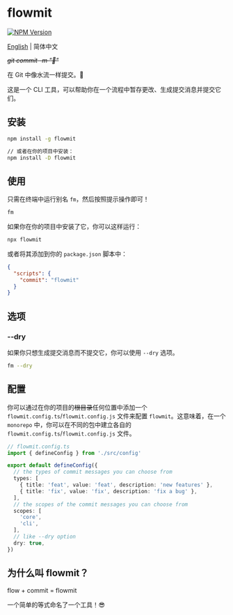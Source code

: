 # flowmit

[![NPM Version](https://img.shields.io/npm/v/flowmit?style=flat&label=%20)](https://www.npmjs.com/package/flowmit)

[English](./README.md) | 简体中文

~~*git commit -m "🦄"*~~

在 Git 中像水流一样提交。🌊

这是一个 CLI 工具，可以帮助你在一个流程中暂存更改、生成提交消息并提交它们。

## 安装

```bash
npm install -g flowmit

// 或者在你的项目中安装：
npm install -D flowmit
```

## 使用

只需在终端中运行别名 `fm`，然后按照提示操作即可！

```bash
fm
```

如果你在你的项目中安装了它，你可以这样运行：

```bash
npx flowmit
```
或者将其添加到你的 `package.json` 脚本中：

```json
{
  "scripts": {
    "commit": "flowmit"
  }
}
```

## 选项

### --dry

如果你只想生成提交消息而不提交它，你可以使用 `--dry` 选项。

```bash
fm --dry
```

## 配置

你可以通过在你的项目的~~根目录~~任何位置中添加一个 `flowmit.config.ts`/`flowmit.config.js` 文件来配置 `flowmit`。这意味着，在一个 `monorepo` 中，你可以在不同的包中建立各自的 `flowmit.config.ts`/`flowmit.config.js` 文件。

```ts
// flowmit.config.ts
import { defineConfig } from './src/config'

export default defineConfig({
  // the types of commit messages you can choose from
  types: [
    { title: 'feat', value: 'feat', description: 'new features' },
    { title: 'fix', value: 'fix', description: 'fix a bug' },
  ],
  // the scopes of the commit messages you can choose from
  scopes: [
    'core',
    'cli',
  ],
  // like --dry option
  dry: true,
})
```

## 为什么叫 flowmit？

flow + commit = flowmit

一个简单的等式命名了一个工具！😎
